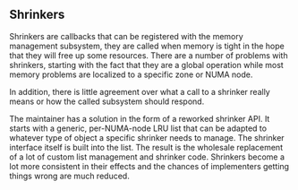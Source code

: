 ## Shrinkers

Shrinkers are callbacks that can be registered with the memory management subsystem, they are called when memory is tight in the hope that they will free up some resources. There are a number of problems with shrinkers, starting with the fact that they are a global operation while most memory problems are localized to a specific zone or NUMA node.

In addition, there is little agreement over what a call to a shrinker really means or how the called subsystem should respond.

The maintainer has a solution in the form of a reworked shrinker API. It starts with a generic, per-NUMA-node LRU list that can be adapted to whatever type of object a specific shrinker needs to manage. The shrinker interface itself is built into the list. The result is the wholesale replacement of a lot of custom list management and shrinker code. Shrinkers become a lot more consistent in their effects and the chances of implementers getting things wrong are much reduced.
